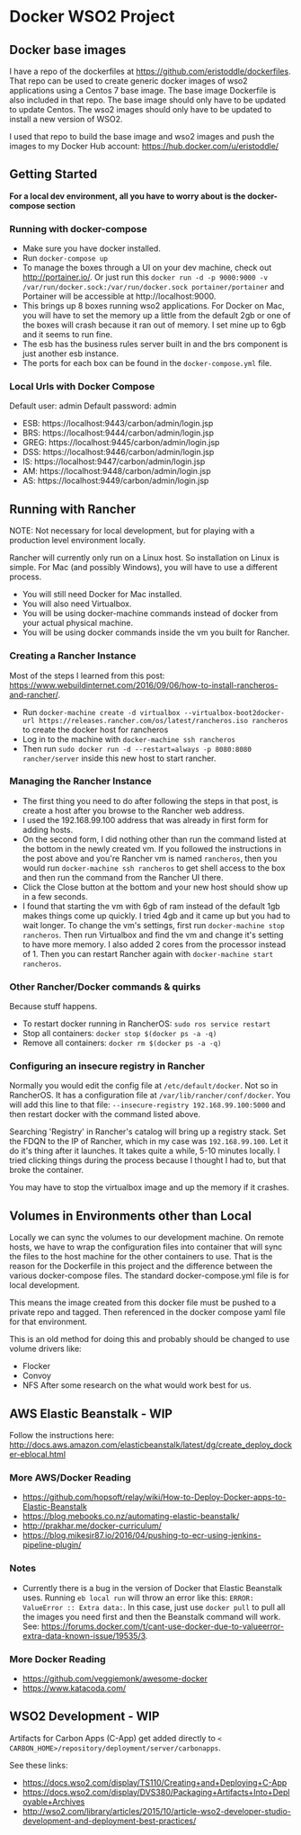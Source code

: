 # Docker WSO2 Project

## Docker base images

I have a repo of the dockerfiles at https://github.com/eristoddle/dockerfiles.  That repo can be used to create generic docker images of wso2 applications using a Centos 7 base image. The base image Dockerfile is also included in that repo. The base image should only have to be updated to update Centos. The wso2 images should only have to be updated to install a new version of WSO2.

I used that repo to build the base image and wso2 images and push the images to my Docker Hub account: https://hub.docker.com/u/eristoddle/

## Getting Started

**For a local dev environment, all you have to worry about is the docker-compose section**

### Running with docker-compose

- Make sure you have docker installed.
- Run `docker-compose up`
- To manage the boxes through a UI on your dev machine, check out http://portainer.io/. Or just run this `docker run -d -p 9000:9000 -v /var/run/docker.sock:/var/run/docker.sock portainer/portainer` and Portainer will be accessible at http://localhost:9000.
- This brings up 8 boxes running wso2 applications. For Docker on Mac, you will have to set the memory up a little from the default 2gb or one of the  boxes will crash because it ran out of memory. I set mine up to 6gb and it seems to run fine.
- The esb has the business rules server built in and the brs component is just another esb instance.
- The ports for each box can be found in the `docker-compose.yml` file.

### Local Urls with Docker Compose

Default user: admin
Default password: admin

- ESB: https://localhost:9443/carbon/admin/login.jsp
- BRS: https://localhost:9444/carbon/admin/login.jsp
- GREG: https://localhost:9445/carbon/admin/login.jsp
- DSS: https://localhost:9446/carbon/admin/login.jsp
- IS: https://localhost:9447/carbon/admin/login.jsp
- AM: https://localhost:9448/carbon/admin/login.jsp
- AS: https://localhost:9449/carbon/admin/login.jsp

## Running with Rancher

NOTE: Not necessary for local development, but for playing with a production level environment locally.

Rancher will currently only run on a Linux host. So installation on Linux is simple. For Mac (and possibly Windows), you will have to use a different process.

- You will still need Docker for Mac installed.
- You will also need Virtualbox.
- You will be using docker-machine commands instead of docker from your actual physical machine.
- You will be using docker commands inside the vm you built for Rancher.

### Creating a Rancher Instance

Most of the steps I learned from this post: https://www.webuildinternet.com/2016/09/06/how-to-install-rancheros-and-rancher/.

- Run `docker-machine create -d virtualbox --virtualbox-boot2docker-url https://releases.rancher.com/os/latest/rancheros.iso rancheros` to create the docker host for rancheros
- Log in to the machine with `docker-machine ssh rancheros`
- Then run `sudo docker run -d --restart=always -p 8080:8080 rancher/server` inside this new host to start rancher.

### Managing the Rancher Instance

- The first thing you need to do after following the steps in that post, is create a host after you browse to the Rancher web address.
- I used the 192.168.99.100 address that was already in first form for adding hosts.
- On the second form, I did nothing other than run the command listed at the bottom in the newly created vm. If you followed the instructions in the post above and you're Rancher vm is named `rancheros`, then you would run `docker-machine ssh rancheros` to get shell access to the box and then run the command from the Rancher UI there.
- Click the Close button at the bottom and your new host should show up in a few seconds.
- I found that starting the vm with 6gb of ram instead of the default 1gb makes things come up quickly. I tried 4gb and it came up but you had to wait longer. To change the vm's settings, first run `docker-machine stop rancheros`. Then run Virtualbox and find the vm and change it's setting to have more memory. I also added 2 cores from the processor instead of 1. Then you can restart Rancher again with `docker-machine start rancheros`.

### Other Rancher/Docker commands & quirks

Because stuff happens.

- To restart docker running in RancherOS: `sudo ros service restart`
- Stop all containers: `docker stop $(docker ps -a -q)`
- Remove all containers: `docker rm $(docker ps -a -q)`

### Configuring an insecure registry in Rancher

Normally you would edit the config file at `/etc/default/docker`. Not so in RancherOS. It has a configuration file at `/var/lib/rancher/conf/docker`. You will add this line to that file: `--insecure-registry 192.168.99.100:5000` and then restart docker with the command listed above.

Searching 'Registry' in Rancher's catalog will bring up a registry stack. Set the FDQN to the IP of Rancher, which in my case was `192.168.99.100`. Let it do it's thing after it launches. It takes quite a while, 5-10 minutes locally. I tried clicking things during the process because I thought I had to, but that broke the container.

You may have to stop the virtualbox image and up the memory if it crashes.

## Volumes in Environments other than Local

Locally we can sync the volumes to our development machine. On remote hosts, we have to wrap the configuration files into container that will sync the files to the host machine for the other containers to use. That is the reason for the Dockerfile in this project and the difference between the various docker-compose files. The standard docker-compose.yml file is for local development.

This means the image created from this docker file must be pushed to a private repo and tagged. Then referenced in the docker compose yaml file for that environment.

This is an old method for doing this and probably should be changed to use volume drivers like:
- Flocker
- Convoy
- NFS
After some research on the what would work best for us.

## AWS Elastic Beanstalk - WIP

Follow the instructions here: http://docs.aws.amazon.com/elasticbeanstalk/latest/dg/create_deploy_docker-eblocal.html


### More AWS/Docker Reading

- https://github.com/hopsoft/relay/wiki/How-to-Deploy-Docker-apps-to-Elastic-Beanstalk
- https://blog.mebooks.co.nz/automating-elastic-beanstalk/
- http://prakhar.me/docker-curriculum/
- https://blog.mikesir87.io/2016/04/pushing-to-ecr-using-jenkins-pipeline-plugin/

### Notes

- Currently there is a bug in the version of Docker that Elastic Beanstalk uses. Running `eb local run` will throw an error like this: `ERROR: ValueError :: Extra data:`. In this case, just use `docker pull` to pull all the images you need first and then the Beanstalk command will work. See: https://forums.docker.com/t/cant-use-docker-due-to-valueerror-extra-data-known-issue/19535/3.

### More Docker Reading

- https://github.com/veggiemonk/awesome-docker
- https://www.katacoda.com/

## WSO2 Development - WIP

Artifacts for Carbon Apps (C-App) get added directly to `< CARBON_HOME>/repository/deployment/server/carbonapps`.

See these links:
- https://docs.wso2.com/display/TS110/Creating+and+Deploying+C-App
- https://docs.wso2.com/display/DVS380/Packaging+Artifacts+Into+Deployable+Archives
- http://wso2.com/library/articles/2015/10/article-wso2-developer-studio-development-and-deployment-best-practices/

